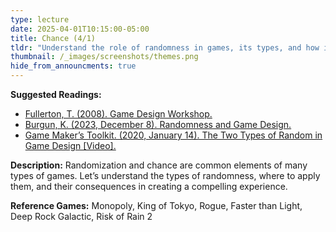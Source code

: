 ```yaml
---
type: lecture
date: 2025-04-01T10:15:00-05:00
title: Chance (4/1)
tldr: "Understand the role of randomness in games, its types, and how it shapes player experiences."
thumbnail: /_images/screenshots/themes.png
hide_from_announcments: true
---
```

**Suggested Readings:**
- [Fullerton, T. (2008). Game Design Workshop.](https://doi.org/10.1201/b13172)
- [Burgun, K. (2023, December 8). Randomness and Game Design.](https://www.gamedeveloper.com/design/randomness-and-game-design)
- [Game Maker’s Toolkit. (2020, January 14). The Two Types of Random in Game Design [Video].](https://www.youtube.com/watch?v=dwI5b-wRLic)

**Description:**
Randomization and chance are common elements of many types of games. Let’s understand the types of randomness, where to apply them, and their consequences in creating a compelling experience.

**Reference Games:**
Monopoly, King of Tokyo, Rogue, Faster than Light, Deep Rock Galactic, Risk of Rain 2

